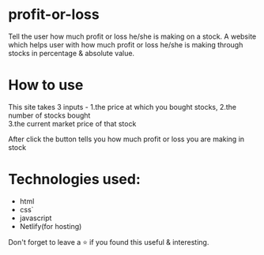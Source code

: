 # profit-or-loss

   Tell the user how much profit or loss he/she is making on a stock.
   A website which helps user with how much profit or loss he/she is making through stocks in percentage & absolute value.


 # How to use

  This site takes 3 inputs -
   1.the price at which you bought stocks,
   2.the number of stocks bought  
   3.the current market price of that stock

   After click the button  tells you how much profit or loss you are making in stock


# Technologies used:

   * html
   * css`
   * javascript
   * Netlify(for hosting)

 Don't forget to leave a ⭐ if you found this useful & interesting.